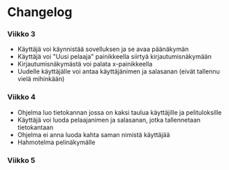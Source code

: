 # Changelog
### Viikko 3
- Käyttäjä voi käynnistää sovelluksen ja se avaa päänäkymän
- Käyttäjä voi "Uusi pelaaja" painikkeella siirtyä kirjautumisnäkymään
- Kirjautumisnäkymästä voi palata x-painikkeella
- Uudelle käyttäjälle voi antaa käyttäjänimen ja salasanan (eivät tallennu vielä mihinkään)
  
### Viikko 4
 - Ohjelma luo tietokannan jossa on kaksi taulua käyttäjille ja pelituloksille
 - Käyttäjä voi luoda pelaajanimen ja salasanan, jotka tallennetaan tietokantaan
 - Ohjelma ei anna luoda kahta saman nimistä käyttäjää
 - Hahmotelma pelinäkymälle

### Viikko 5
